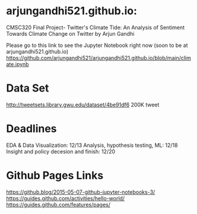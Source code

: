 # arjungandhi521.github.io: 
CMSC320 Final Project-
Twitter's Climate Tide: An Analysis of Sentiment Towards Climate Change on Twitter by Arjun Gandhi

Please go to this link to see the Jupyter Notebook right now (soon to be at arjungandhi521.github.io)
https://github.com/arjungandhi521/arjungandhi521.github.io/blob/main/climate.ipynb

# Data Set
http://tweetsets.library.gwu.edu/dataset/4be91df6 200K tweet

# Deadlines
EDA & Data Visualization: 12/13
Analysis, hypothesis testing, ML: 12/18
Insight and policy decesion and finish:  12/20

# Github Pages Links
https://github.blog/2015-05-07-github-jupyter-notebooks-3/  
https://guides.github.com/activities/hello-world/  
https://guides.github.com/features/pages/ 
